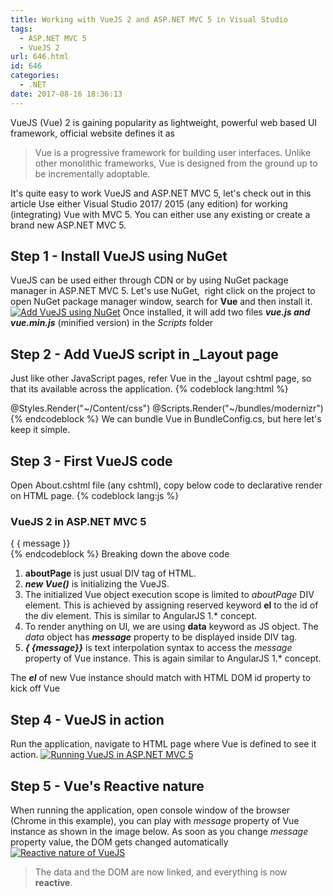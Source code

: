 ```yaml
---
title: Working with VueJS 2 and ASP.NET MVC 5 in Visual Studio
tags:
  - ASP.NET MVC 5
  - VueJS 2
url: 646.html
id: 646
categories:
  - .NET
date: 2017-08-16 18:36:13
---
```


VueJS (Vue) 2 is gaining popularity as lightweight, powerful web based UI framework, official website defines it as

> Vue is a progressive framework for building user interfaces. Unlike other monolithic frameworks, Vue is designed from the ground up to be incrementally adoptable.

It's quite easy to work VueJS and ASP.NET MVC 5, let's check out in this article Use either Visual Studio 2017/ 2015 (any edition) for working (integrating) Vue with MVC 5. You can either use any existing or create a brand new ASP.NET MVC 5.

Step 1 - Install VueJS using NuGet
----------------------------------

VueJS can be used either through CDN or by using NuGet package manager in ASP.NET MVC 5. Let's use NuGet,  right click on the project to open NuGet package manager window, search for **Vue** and then install it.[![Add VueJS using NuGet](http://www.mithunvp.com/wp-content/uploads/2017/08/vue-nuget.png)](http://www.mithunvp.com/wp-content/uploads/2017/08/vue-nuget.png) Once installed, it will add two files **_vue.js and vue.min.js_** (minified version) in the _Scripts_ folder

Step 2 - Add VueJS script in _Layout page
-----------------------------------------

Just like other JavaScript pages, refer Vue in the _layout cshtml page, so that its available across the application.
{% codeblock lang:html %}
<!DOCTYPE html>
<html>
<head>
    <meta charset="utf-8" />
    <meta name="viewport" content="width=device-width, initial-scale=1.0">
    <title>@ViewBag.Title - My ASP.NET Application</title>
    @Styles.Render("~/Content/css")
    @Scripts.Render("~/bundles/modernizr")
    <script src="~/Scripts/vue.min.js"></script>
</head>
<body> 
<!\-\- Body of MVC layout -->
</body>
</html>
{% endcodeblock %}
We can bundle Vue in BundleConfig.cs, but here let's keep it simple.

Step 3 - First VueJS code
-------------------------

Open About.cshtml file (any cshtml), copy below code to declarative render on HTML page.
{% codeblock lang:js %}
<h3>VueJS 2 in ASP.NET MVC 5</h3>
<div id="aboutPage">
    { { message }}
</div>
<script>
    var aboutPage = new Vue({
        el: '#aboutPage',
        data: {
            message: 'Hello Vue! in About Page'
        }
    });
</script>
{% endcodeblock %}
Breaking down the above code

1.  **aboutPage** is just usual DIV tag of HTML.
2.  _**new Vue()**_ is initializing the VueJS.
3.  The initialized Vue object execution scope is limited to _aboutPage_ DIV element. This is achieved by assigning reserved keyword **el** to the id of the div element. This is similar to AngularJS 1.* concept.
4.  To render anything on UI, we are using **data** keyword as JS object. The _data_ object has _**message**_ property to be displayed inside DIV tag.
5.  _**{ {message}}**_ is text interpolation syntax to access the _message_ property of Vue instance. This is again similar to AngularJS 1.* concept.

The _**el**_ of new Vue instance should match with HTML DOM id property to kick off Vue

Step 4 - VueJS in action
------------------------

Run the application, navigate to HTML page where Vue is defined to see it action. [![Running VueJS in ASP.NET MVC 5](http://www.mithunvp.com/wp-content/uploads/2017/08/vue-running.png)](http://www.mithunvp.com/wp-content/uploads/2017/08/vue-running.png)

Step 5 - Vue's Reactive nature
------------------------------

When running the application, open console window of the browser (Chrome in this example), you can play with _message_ property of Vue instance as shown in the image below. As soon as you change _message_ property value, the DOM gets changed automatically [![Reactive nature of VueJS](http://www.mithunvp.com/wp-content/uploads/2017/08/vue-reactive.png)](http://www.mithunvp.com/wp-content/uploads/2017/08/vue-reactive.png)

> The data and the DOM are now linked, and everything is now **reactive**.